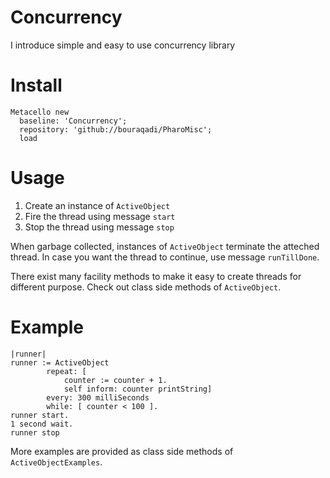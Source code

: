 # Concurrency
I introduce simple and easy to use concurrency library

# Install
```Smalltalk
Metacello new
  baseline: 'Concurrency';
  repository: 'github://bouraqadi/PharoMisc';
  load
```

# Usage
1. Create an instance of `ActiveObject`
1. Fire the thread  using message `start`
1. Stop the thread using message `stop`

When garbage collected, instances of `ActiveObject` terminate the atteched thread. In case you want the thread to continue, use message `runTillDone`.

There exist many facility methods to make it easy to create threads for different purpose. Check out class side methods of `ActiveObject`.

# Example

```Smalltalk
|runner|
runner := ActiveObject 
		repeat: [
			counter := counter + 1.
			self inform: counter printString]
		every: 300 milliSeconds
		while: [ counter < 100 ].
runner start.
1 second wait.
runner stop
```
More examples are provided as class side methods of `ActiveObjectExamples`.
